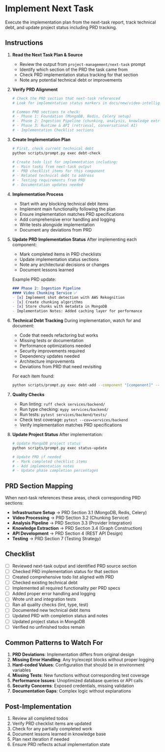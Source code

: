 # Implement Next Task

Execute the implementation plan from the next-task report, track technical debt, and update project status including PRD tracking.

## Instructions

1. **Read the Next Task Plan & Source**
   - Review the output from `project-management/next-task` prompt
   - Identify which section of the PRD the task came from
   - Check PRD implementation status tracking for that section
   - Note any potential technical debt or improvements

2. **Verify PRD Alignment**
   ```bash
   # Check the PRD section that next-task referenced
   # Look for implementation status markers in docs/new/video-intelligence-prd.md
   
   # Common PRD sections to check:
   # - Phase 1: Foundation (MongoDB, Redis, Celery setup)
   # - Phase 2: Ingestion Pipeline (chunking, analysis, knowledge extraction)
   # - Phase 3: Runtime & API (retrieval, conversational AI)
   # - Implementation Checklist sections
   ```

3. **Create Implementation Plan**
   ```bash
   # First, check current technical debt
   python scripts/prompt.py exec debt-check
   
   # Create todo list for implementation including:
   # - Main tasks from next-task output
   # - PRD checklist items for this component
   # - Related technical debt to address
   # - Testing requirements from PRD
   # - Documentation updates needed
   ```

4. **Implementation Process**
   - Start with any blocking technical debt items
   - Implement main functionality following the plan
   - Ensure implementation matches PRD specifications
   - Add comprehensive error handling and logging
   - Write tests alongside implementation
   - Document any deviations from PRD

5. **Update PRD Implementation Status**
   After implementing each component:
   - Mark completed items in PRD checklists
   - Update implementation status sections
   - Note any architectural decisions or changes
   - Document lessons learned
   
   Example PRD update:
   ```markdown
   ### Phase 2: Ingestion Pipeline
   #### Video Chunking Service ✅
   - [x] Implement shot detection with AWS Rekognition
   - [x] Create chunking algorithms
   - [x] Store chunks with metadata in MongoDB
   - Implementation Notes: Added caching layer for performance
   ```

6. **Technical Debt Tracking**
   During implementation, watch for and document:
   - Code that needs refactoring but works
   - Missing tests or documentation
   - Performance optimizations needed
   - Security improvements required
   - Dependency updates needed
   - Architecture improvements
   - Deviations from PRD that need revisiting
   
   For each item found:
   ```bash
   python scripts/prompt.py exec debt-add --component "[component]" --description "[issue]" --impact "[low/medium/high]"
   ```

7. **Quality Checks**
   - Run linting: `ruff check services/backend/`
   - Run type checking: `mypy services/backend/`
   - Run tests: `pytest services/backend/tests/`
   - Check test coverage: `pytest --cov=services/backend`
   - Verify implementation matches PRD specifications

8. **Update Project Status**
   After implementation:
   ```bash
   # Update MongoDB project status
   python scripts/prompt.py exec status-update
   
   # Update PRD if needed
   # - Mark completed checklist items
   # - Add implementation notes
   # - Update phase completion percentages
   ```

## PRD Section Mapping

When next-task references these areas, check corresponding PRD sections:

- **Infrastructure Setup** → PRD Section 3.1 (MongoDB, Redis, Celery)
- **Video Processing** → PRD Section 3.2 (Chunking Service)
- **Analysis Pipeline** → PRD Section 3.3 (Provider Integration)
- **Knowledge Extraction** → PRD Section 3.4 (Graph Construction)
- **API Development** → PRD Section 4 (REST API Design)
- **Testing** → PRD Section 7 (Testing Strategy)

## Checklist

- [ ] Reviewed next-task output and identified PRD source section
- [ ] Checked PRD implementation status for that section
- [ ] Created comprehensive todo list aligned with PRD
- [ ] Checked existing technical debt
- [ ] Implemented all required functionality per PRD specs
- [ ] Added proper error handling and logging
- [ ] Wrote unit and integration tests
- [ ] Ran all quality checks (lint, type, test)
- [ ] Documented new technical debt items
- [ ] Updated PRD with completion status and notes
- [ ] Updated project status in MongoDB
- [ ] Verified no unfinished todos remain

## Common Patterns to Watch For

1. **PRD Deviations**: Implementation differs from original design
2. **Missing Error Handling**: Any try/except blocks without proper logging
3. **Hard-coded Values**: Configuration that should be in environment variables
4. **Missing Tests**: New functions without corresponding test coverage
5. **Performance Issues**: Unoptimized database queries or API calls
6. **Security Concerns**: Exposed credentials, missing validation
7. **Documentation Gaps**: Complex logic without explanations

## Post-Implementation

1. Review all completed todos
2. Verify PRD checklist items are updated
3. Check for any partially completed work
4. Document lessons learned in knowledge base
5. Plan next iteration if needed
6. Ensure PRD reflects actual implementation state